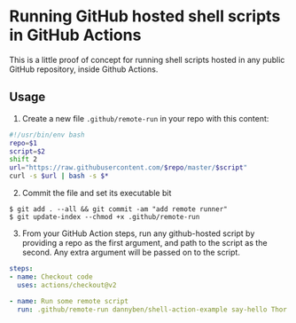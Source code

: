 Running GitHub hosted shell scripts in GitHub Actions
==================================================

This is a little proof of concept for running shell scripts hosted in any
public GitHub repository, inside Github Actions.

Usage
--------------------------------------------------

1. Create a new file `.github/remote-run` in your repo with this content:

```bash
#!/usr/bin/env bash
repo=$1
script=$2
shift 2
url="https://raw.githubusercontent.com/$repo/master/$script"
curl -s $url | bash -s $*
```

2. Commit the file and set its executable bit

```shell
$ git add . --all && git commit -am "add remote runner"
$ git update-index --chmod +x .github/remote-run
```

3. From your GitHub Action steps, run any github-hosted script by providing
   a repo as the first argument, and path to the script as the second. Any
   extra argument will be passed on to the script.

```yaml
steps:
- name: Checkout code
  uses: actions/checkout@v2

- name: Run some remote script
  run: .github/remote-run dannyben/shell-action-example say-hello Thor
```
